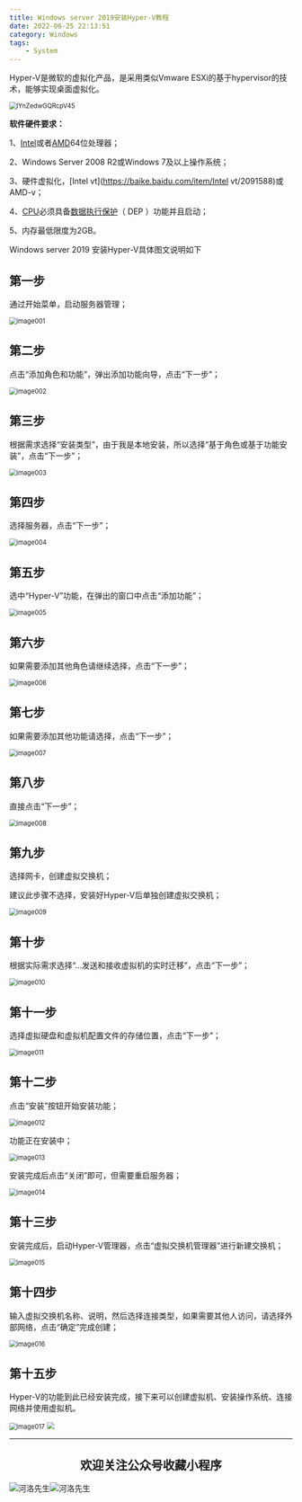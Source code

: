 ```yaml
---
title: Windows server 2019安装Hyper-V教程
date: 2022-06-25 22:13:51
category: Windows
tags: 
    - System
---
```


Hyper-V是微软的虚拟化产品，是采用类似Vmware ESXi的基于hypervisor的技术，能够实现桌面虚拟化。

<img src="https://s2.loli.net/2022/06/25/8GlZ9rgwjULaMW7.jpg" alt="lYnZedwGQRcpV45" style="zoom:80%;" />

**软件硬件要求：**

1、[Intel](https://baike.baidu.com/item/Intel/125450)或者[AMD](https://baike.baidu.com/item/AMD/5905)64位处理器；

2、Windows Server 2008 R2或Windows 7及以上操作系统；

3、硬件虚拟化，[Intel vt](https://baike.baidu.com/item/Intel vt/2091588)或AMD-v；

4、[CPU](https://baike.baidu.com/item/CPU/120556)必须具备[数据执行保护](https://baike.baidu.com/item/数据执行保护)（ DEP ）功能并且启动；

5、内存最低限度为2GB。

Windows server 2019 安装Hyper-V具体图文说明如下

## 第一步

通过开始菜单，启动服务器管理；

<img src="https://s2.loli.net/2022/06/25/V2Z1GICuFR8Mrxn.png" alt="image001" style="zoom:80%;" />

## 第二步

点击“添加角色和功能”，弹出添加功能向导，点击“下一步”；

<img src="https://s2.loli.net/2022/06/25/dWUHYli6o5bmgst.png" alt="image002" style="zoom:80%;" />

## 第三步

根据需求选择“安装类型”，由于我是本地安装，所以选择“基于角色或基于功能安装”，点击“下一步”；

<img src="https://s2.loli.net/2022/06/25/4NoUGqCs8wzEa16.png" alt="image003" style="zoom:80%;" />

<!--more-->

## 第四步

选择服务器，点击“下一步”；

<img src="https://s2.loli.net/2022/06/25/zpJM7smVYItNDfL.png" alt="image004" style="zoom:80%;" />

## 第五步

选中“Hyper-V”功能，在弹出的窗口中点击“添加功能”；

<img src="https://s2.loli.net/2022/06/25/ELbpCIa2XfjTB1k.png" alt="image005" style="zoom:80%;" />

## 第六步

如果需要添加其他角色请继续选择，点击“下一步”；

<img src="https://s2.loli.net/2022/06/25/pD1PCiZmoWKS3kO.png" alt="image006" style="zoom:80%;" />

## 第七步

如果需要添加其他功能请选择，点击“下一步”；

<img src="https://s2.loli.net/2022/06/25/me4zt2rQkgsPfYl.png" alt="image007" style="zoom:80%;" />

## 第八步

直接点击“下一步”；

<img src="https://s2.loli.net/2022/06/25/ZlnsM2aYQFAS3dh.png" alt="image008" style="zoom:80%;" />

## 第九步

选择网卡，创建虚拟交换机；

建议此步骤不选择，安装好Hyper-V后单独创建虚拟交换机；

<img src="https://s2.loli.net/2022/06/25/dBq2MruKC9GxHja.png" alt="image009" style="zoom:80%;" />

## 第十步

根据实际需求选择“…发送和接收虚拟机的实时迁移”，点击“下一步”；

<img src="https://s2.loli.net/2022/06/25/1CczGPZ8nf69QYK.png" alt="image010" style="zoom:80%;" />

## 第十一步

选择虚拟硬盘和虚拟机配置文件的存储位置，点击“下一步”；

<img src="https://s2.loli.net/2022/06/25/A8pFtoWqMRz5rfB.png" alt="image011" style="zoom:80%;" />

## 第十二步

点击“安装”按钮开始安装功能；

<img src="https://s2.loli.net/2022/06/25/BqIhlaRScwJAdPL.png" alt="image012" style="zoom:80%;" />

功能正在安装中；

<img src="https://s2.loli.net/2022/06/25/HqWBE3Vz89waPg6.png" alt="image013" style="zoom:80%;" />

安装完成后点击“关闭”即可，但需要重启服务器；

<img src="https://s2.loli.net/2022/06/25/gQV8IcOhFyDRM34.png" alt="image014" style="zoom:80%;" />

## 第十三步

安装完成后，启动Hyper-V管理器，点击“虚拟交换机管理器”进行新建交换机；

<img src="https://s2.loli.net/2022/06/25/zHt6MuRQyFeYVgj.png" alt="image015" style="zoom:80%;" />

## 第十四步

输入虚拟交换机名称、说明，然后选择连接类型，如果需要其他人访问，请选择外部网络，点击“确定”完成创建；

<img src="https://s2.loli.net/2022/06/25/YKEng1U4qJBcdZN.png" alt="image016" style="zoom:80%;" />

 

## 第十五步

Hyper-V的功能到此已经安装完成，接下来可以创建虚拟机、安装操作系统、连接网络并使用虚拟机。

<img src="https://s2.loli.net/2022/06/25/Wu6UdmFerPRIDC9.png" alt="image017" style="zoom:80%;" />

<img src="https://s2.loli.net/2022/06/24/cxZCrmoFPD5JSuv.gif" style="zoom:80%;" />

---

## <center>欢迎关注公众号收藏小程序</center>

![河洛先生](https://s2.loli.net/2022/06/23/bYdtKDC2U5J7iWr.jpg)![河洛先生](https://s2.loli.net/2022/06/23/PlUgz5KSHm7OBke.jpg)
